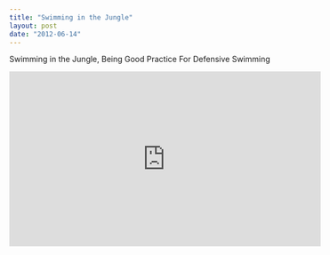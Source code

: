 ```yaml
---
title: "Swimming in the Jungle"
layout: post
date: "2012-06-14"
---
```


Swimming in the Jungle, Being Good Practice For Defensive Swimming

<iframe width="560" height="315" src="https://www.youtube.com/embed/OGtUDennwq0?si=LJ9k6Emc5lxtrFUy" title="YouTube video player" frameborder="0" allow="accelerometer; autoplay; clipboard-write; encrypted-media; gyroscope; picture-in-picture; web-share" referrerpolicy="strict-origin-when-cross-origin" allowfullscreen></iframe>
